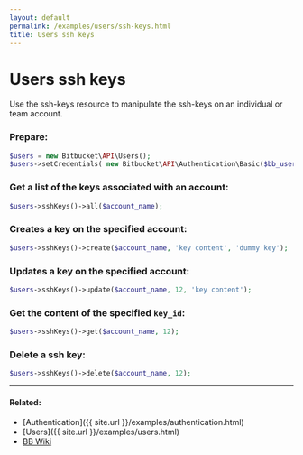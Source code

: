```yaml
---
layout: default
permalink: /examples/users/ssh-keys.html
title: Users ssh keys
---
```


# Users ssh keys

Use the ssh-keys resource to manipulate the ssh-keys on an individual or team account.

### Prepare:

```php
$users = new Bitbucket\API\Users();
$users->setCredentials( new Bitbucket\API\Authentication\Basic($bb_user, $bb_pass) );
```

### Get a list of the keys associated with an account:

```php
$users->sshKeys()->all($account_name);
```

### Creates a key on the specified account:

```php
$users->sshKeys()->create($account_name, 'key content', 'dummy key');
```

### Updates a key on the specified account:

```php
$users->sshKeys()->update($account_name, 12, 'key content');
```

### Get the content of the specified `key_id`:

```php
$users->sshKeys()->get($account_name, 12);
```

### Delete a ssh key:

```php
$users->sshKeys()->delete($account_name, 12);
```

----

#### Related:
  * [Authentication]({{ site.url }}/examples/authentication.html)
  * [Users]({{ site.url }}/examples/users.html)
  * [BB Wiki](https://confluence.atlassian.com/display/BITBUCKET/ssh-keys+Resource#ssh-keysResource-Overview)
